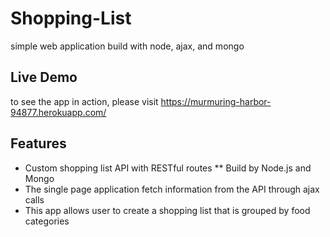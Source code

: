 # Shopping-List
simple web application build with node, ajax, and mongo

## Live Demo
to see the app in action, please visit https://murmuring-harbor-94877.herokuapp.com/

## Features 
* Custom shopping list API with RESTful routes
  ** Build by Node.js and Mongo
* The single page application fetch information from the API through ajax calls
* This app allows user to create a shopping list that is grouped by food categories
